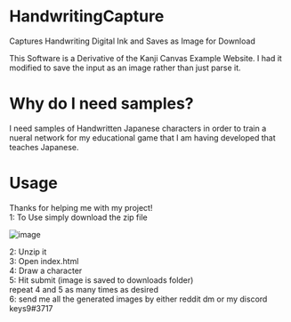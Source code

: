 # HandwritingCapture
Captures Handwriting Digital Ink and Saves as Image for Download
  
This Software is a Derivative of the Kanji Canvas Example Website. I had it modified to save the input as an image rather than just parse it.

# Why do I need samples?
I need samples of Handwritten Japanese characters in order to train a nueral network for my educational game that I am having developed that teaches Japanese.  
  
# Usage
Thanks for helping me with my project!  
1: To Use simply download the zip file 
  
![image](https://user-images.githubusercontent.com/29927163/193650277-1c7d72e0-f7ad-4e5e-9d0d-773d2583aae2.png)

2: Unzip it  
3: Open index.html  
4: Draw a character  
5: Hit submit (image is saved to downloads folder)  
repeat 4 and 5 as many times as desired  
6: send me all the generated images by either reddit dm or my discord keys9#3717
